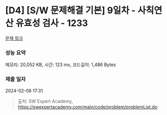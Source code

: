 # [D4] [S/W 문제해결 기본] 9일차 - 사칙연산 유효성 검사 - 1233 

[문제 링크](https://swexpertacademy.com/main/code/problem/problemDetail.do?contestProbId=AV141176AIwCFAYD) 

### 성능 요약

메모리: 20,052 KB, 시간: 123 ms, 코드길이: 1,486 Bytes

### 제출 일자

2024-02-06 17:31



> 출처: SW Expert Academy, https://swexpertacademy.com/main/code/problem/problemList.do